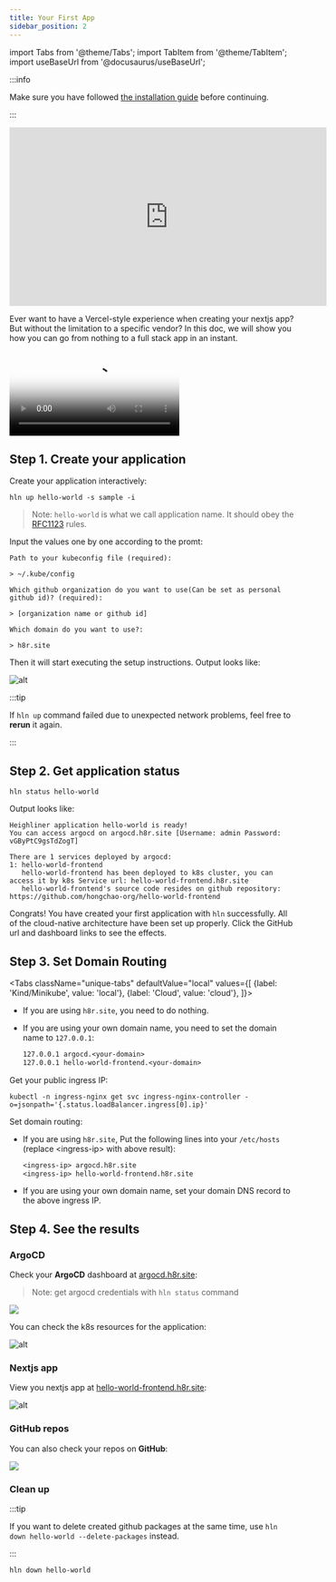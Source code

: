 ```yaml
---
title: Your First App
sidebar_position: 2
---
```


import Tabs from '@theme/Tabs';
import TabItem from '@theme/TabItem';
import useBaseUrl from '@docusaurus/useBaseUrl';

:::info

Make sure you have followed [the installation guide](/docs/getting_started/installation) before continuing.

:::

<div
  style={{
    marginBottom: 50,
    marginTop: 50,
  }}
>

<iframe width="560" height="315" src="https://www.youtube.com/embed/e64HegGHPJQ" title="YouTube video player" frameborder="0" allow="accelerometer; autoplay; clipboard-write; encrypted-media; gyroscope; picture-in-picture" allowfullscreen></iframe>

</div>

Ever want to have a Vercel-style experience when creating your nextjs app?
But without the limitation to a specific vendor?
In this doc, we will show you how you can go from nothing to a full stack app in an instant.

<div
  style={{
    maxWidth: 800,
    height: 'auto',
    marginBottom: 50,
    marginTop: 50
  }}
>
  <Video
    poster="/img/homepage/video-poster.png"
    src="https://dl.h8r.io/Heighliner-Introduction-English.mp4"
  ></Video>
</div>

## Step 1. Create your application

Create your application interactively:

```shell
hln up hello-world -s sample -i
```

> Note: `hello-world` is what we call application name. It should obey the [RFC1123](https://datatracker.ietf.org/doc/html/rfc1123) rules.

Input the values one by one according to the promt:

```shell
Path to your kubeconfig file (required):

> ~/.kube/config

Which github organization do you want to use(Can be set as personal github id)? (required):

> [organization name or github id]

Which domain do you want to use?:

> h8r.site
```

Then it will start executing the setup instructions. Output looks like:

![alt](/img/docs/getting-started/stack_output.png)

:::tip

If `hln up` command failed due to unexpected network problems, feel free to **rerun** it again.

:::

## Step 2. Get application status

```shell
hln status hello-world
```

Output looks like:

```shell
Heighliner application hello-world is ready!
You can access argocd on argocd.h8r.site [Username: admin Password: vGByPtC9gsTdZogT]

There are 1 services deployed by argocd:
1: hello-world-frontend
   hello-world-frontend has been deployed to k8s cluster, you can access it by k8s Service url: hello-world-frontend.h8r.site
   hello-world-frontend's source code resides on github repository: https://github.com/hongchao-org/hello-world-frontend
```

Congrats! You have created your first application with `hln` successfully. All of the cloud-native architecture have been set up properly.
Click the GitHub url and dashboard links to see the effects.

## Step 3. Set Domain Routing

<Tabs
className="unique-tabs"
defaultValue="local"
values={[
{label: 'Kind/Minikube', value: 'local'},
{label: 'Cloud', value: 'cloud'},
]}>

<TabItem value="local">

- If you are using `h8r.site`, you need to do nothing.
- If you are using your own domain name, you need to set the domain name to `127.0.0.1`:

    ```txt
    127.0.0.1 argocd.<your-domain>
    127.0.0.1 hello-world-frontend.<your-domain>
    ```

</TabItem>

<TabItem value="cloud">

Get your public ingress IP:

```shell
kubectl -n ingress-nginx get svc ingress-nginx-controller -o=jsonpath='{.status.loadBalancer.ingress[0].ip}'
```

Set domain routing:

- If you are using `h8r.site`, Put the following lines into your `/etc/hosts` (replace <ingress-ip\> with above result):

  ```txt
  <ingress-ip> argocd.h8r.site
  <ingress-ip> hello-world-frontend.h8r.site
  ```

- If you are using your own domain name, set your domain DNS record to the above ingress IP.

</TabItem>
</Tabs>

## Step 4. See the results
### ArgoCD

Check your **ArgoCD** dashboard at [argocd.h8r.site](http://argocd.h8r.site):
> Note: get argocd credentials with `hln status` command

<div
  style={{
    maxWidth: 800,
    height: 'auto',
    marginBottom: 30,
    marginTop: 30,
  }}
>
  <img src={useBaseUrl('/img/docs/getting-started/argocd-home.png')} />
</div>

You can check the k8s resources for the application:

![alt](/img/docs/getting-started/argocd-details.png)

### Nextjs app

View you nextjs app at [hello-world-frontend.h8r.site](http://hello-world-frontend.h8r.site):

![alt](/img/docs/getting-started/sample-application.png)

### GitHub repos

You can also check your repos on **GitHub**:

<div
  style={{
    maxWidth: 800,
    height: 'auto',
    marginBottom: 30,
    marginTop: 30,
  }}
>
  <img src={useBaseUrl('/img/docs/getting-started/github_repos.png')} />
</div>

### Clean up

:::tip

If you want to delete created github packages at the same time, use `hln down hello-world --delete-packages` instead.

:::

```shell
hln down hello-world
```
